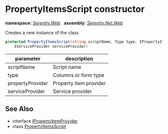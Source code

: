 # PropertyItemsScript constructor
**namespace:** *[Serenity.Web](../../README.md#serenity.web-namespace)*   **assembly**: *[Serenity.Net.Web](../../README.md)*

Creates a new instance of the class

```csharp
protected PropertyItemsScript(string scriptName, Type type, IPropertyItemProvider propertyProvider, 
    IServiceProvider serviceProvider)
```

| parameter | description |
| --- | --- |
| scriptName | Script name |
| type | Columns or form type |
| propertyProvider | Property item provider |
| serviceProvider | Service provider |

## See Also

* interface [IPropertyItemProvider](../Serenity.Net.Entity/../../Serenity.PropertyGrid/IPropertyItemProvider.md)
* class [PropertyItemsScript](../PropertyItemsScript.md)